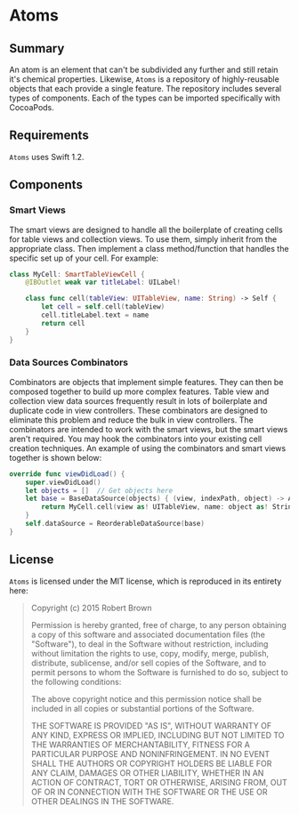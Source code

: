 # Atoms

## Summary

An atom is an element that can't be subdivided any further and still retain it's chemical properties. Likewise, `Atoms` is a repository of highly-reusable objects that each provide a single feature. The repository includes several types of components. Each of the types can be imported specifically with CocoaPods.

## Requirements

`Atoms` uses Swift 1.2. 

## Components

### Smart Views

The smart views are designed to handle all the boilerplate of creating cells for table views and collection views. To use them, simply inherit from the appropriate class. Then implement a class method/function that handles the specific set up of your cell. For example:

```Swift
class MyCell: SmartTableViewCell {
    @IBOutlet weak var titleLabel: UILabel!

    class func cell(tableView: UITableView, name: String) -> Self {
        let cell = self.cell(tableView)
        cell.titleLabel.text = name
        return cell
    }
}
```

### Data Sources Combinators

Combinators are objects that implement simple features. They can then be composed together to build up more complex features. Table view and collection view data sources frequently result in lots of boilerplate and duplicate code in view controllers. These combinators are designed to eliminate this problem and reduce the bulk in view controllers. The combinators are intended to work with the smart views, but the smart views aren't required. You may hook the combinators into your existing cell creation techniques. An example of using the combinators and smart views together is shown below:

```Swift
override func viewDidLoad() {
    super.viewDidLoad()
    let objects = []  // Get objects here
    let base = BaseDataSource(objects) { (view, indexPath, object) -> Any in
        return MyCell.cell(view as! UITableView, name: object as! String)
    }
    self.dataSource = ReorderableDataSource(base)
}
```

## License

`Atoms` is licensed under the MIT license, which is reproduced in its entirety here:

>Copyright (c) 2015 Robert Brown
>
>Permission is hereby granted, free of charge, to any person obtaining a copy
>of this software and associated documentation files (the "Software"), to deal
>in the Software without restriction, including without limitation the rights
>to use, copy, modify, merge, publish, distribute, sublicense, and/or sell
>copies of the Software, and to permit persons to whom the Software is
>furnished to do so, subject to the following conditions:
>
>The above copyright notice and this permission notice shall be included in
>all copies or substantial portions of the Software.
>
>THE SOFTWARE IS PROVIDED "AS IS", WITHOUT WARRANTY OF ANY KIND, EXPRESS OR
>IMPLIED, INCLUDING BUT NOT LIMITED TO THE WARRANTIES OF MERCHANTABILITY,
>FITNESS FOR A PARTICULAR PURPOSE AND NONINFRINGEMENT. IN NO EVENT SHALL THE
>AUTHORS OR COPYRIGHT HOLDERS BE LIABLE FOR ANY CLAIM, DAMAGES OR OTHER
>LIABILITY, WHETHER IN AN ACTION OF CONTRACT, TORT OR OTHERWISE, ARISING FROM,
>OUT OF OR IN CONNECTION WITH THE SOFTWARE OR THE USE OR OTHER DEALINGS IN
>THE SOFTWARE.
